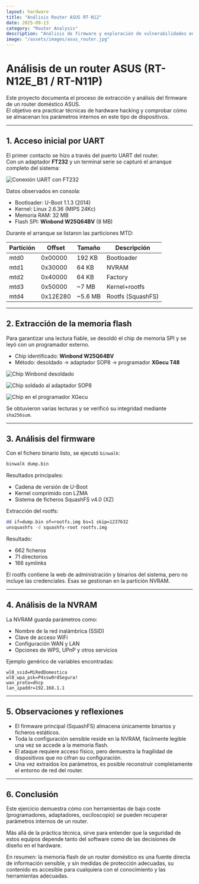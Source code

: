 ```yaml
---
layout: hardware
title: "Análisis Router ASUS RT-N12"
date: 2025-09-13
category: "Router Analysis"
description: "Análisis de firmware y exploración de vulnerabilidades en router ASUS RT-N12"
image: "/assets/images/asus_router.jpg"
---
```


# Análisis de un router ASUS (RT-N12E_B1 / RT-N11P)

Este proyecto documenta el proceso de extracción y análisis del firmware de un router doméstico ASUS.  
El objetivo era practicar técnicas de hardware hacking y comprobar cómo se almacenan los parámetros internos en este tipo de dispositivos.

---

## 1. Acceso inicial por UART

El primer contacto se hizo a través del puerto UART del router.  
Con un adaptador **FT232** y un terminal serie se capturó el arranque completo del sistema:

![Conexión UART con FT232](/assets/images/Router_asus/IMG_1.jpg)

Datos observados en consola:
- Bootloader: U-Boot 1.1.3 (2014)
- Kernel: Linux 2.6.36 (MIPS 24Kc)
- Memoria RAM: 32 MB
- Flash SPI: **Winbond W25Q64BV** (8 MB)

Durante el arranque se listaron las particiones MTD:

| Partición | Offset   | Tamaño  | Descripción    |
|-----------|----------|---------|----------------|
| mtd0      | 0x00000  | 192 KB  | Bootloader     |
| mtd1      | 0x30000  | 64 KB   | NVRAM          |
| mtd2      | 0x40000  | 64 KB   | Factory        |
| mtd3      | 0x50000  | ~7 MB   | Kernel+rootfs  |
| mtd4      | 0x12E280 | ~5.6 MB | Rootfs (SquashFS) |

---

## 2. Extracción de la memoria flash

Para garantizar una lectura fiable, se desoldó el chip de memoria SPI y se leyó con un programador externo.

- Chip identificado: **Winbond W25Q64BV**
- Método: desoldado → adaptador SOP8 → programador **XGecu T48**

![Chip Winbond desoldado](/assets/images/Router_asus/IMG_4.jpg)

![Chip soldado al adaptador SOP8](/assets/images/Router_asus/IMG_2.jpg)

![Chip en el programador XGecu](/assets/images/Router_asus/IMG_3.jpg)

Se obtuvieron varias lecturas y se verificó su integridad mediante `sha256sum`.

---

## 3. Análisis del firmware

Con el fichero binario listo, se ejecutó `binwalk`:

```bash
binwalk dump.bin
```

Resultados principales:
- Cadena de versión de U-Boot
- Kernel comprimido con LZMA
- Sistema de ficheros SquashFS v4.0 (XZ)

Extracción del rootfs:

```bash
dd if=dump.bin of=rootfs.img bs=1 skip=1237632
unsquashfs -d squashfs-root rootfs.img
```

Resultado:
- 662 ficheros
- 71 directorios
- 166 symlinks

El rootfs contiene la web de administración y binarios del sistema, pero no incluye las credenciales.
Esas se gestionan en la partición NVRAM.

---

## 4. Análisis de la NVRAM

La NVRAM guarda parámetros como:
- Nombre de la red inalámbrica (SSID)
- Clave de acceso WiFi
- Configuración WAN y LAN
- Opciones de WPS, UPnP y otros servicios

Ejemplo genérico de variables encontradas:

```text
wl0_ssid=MiRedDomestica
wl0_wpa_psk=P4ssw0rdSegura!
wan_proto=dhcp
lan_ipaddr=192.168.1.1
```

---

## 5. Observaciones y reflexiones

- El firmware principal (SquashFS) almacena únicamente binarios y ficheros estáticos.
- Toda la configuración sensible reside en la NVRAM, fácilmente legible una vez se accede a la memoria flash.
- El ataque requiere acceso físico, pero demuestra la fragilidad de dispositivos que no cifran su configuración.
- Una vez extraídos los parámetros, es posible reconstruir completamente el entorno de red del router.

---

## 6. Conclusión

Este ejercicio demuestra cómo con herramientas de bajo coste (programadores, adaptadores, osciloscopio) se pueden recuperar parámetros internos de un router.

Más allá de la práctica técnica, sirve para entender que la seguridad de estos equipos depende tanto del software como de las decisiones de diseño en el hardware.

En resumen: la memoria flash de un router doméstico es una fuente directa de información sensible, y sin medidas de protección adecuadas, su contenido es accesible para cualquiera con el conocimiento y las herramientas adecuadas.